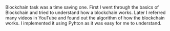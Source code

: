 Blockchain task was a time saving one. First I went through the basics of Blockchain and tried to understand how a blockchain works. Later I referred many videos in YouTube and found out the algorithm of how the blockchain works. I implemented it using Pyhton as it was easy for me to understand. 
